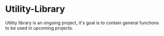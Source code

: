 # Utility-Library
Utility library is an ongoing project, it's goal is to contain general functions to be used in upcoming projects.
